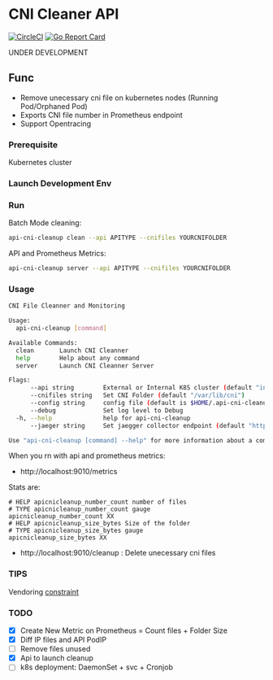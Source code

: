 # CNI Cleaner API


[![CircleCI](https://circleci.com/gh/jsenon/api-cni-cleanup.svg?style=svg)](https://circleci.com/gh/jsenon/api-cni-cleanup)
[![Go Report Card](https://goreportcard.com/badge/github.com/jsenon/api-cni-cleanup)](https://goreportcard.com/report/github.com/jsenon/api-cni-cleanup)

UNDER DEVELOPMENT

## Func

- Remove unecessary cni file on kubernetes nodes (Running Pod/Orphaned Pod)
- Exports CNI file number in Prometheus endpoint
- Support Opentracing


### Prerequisite

Kubernetes cluster

### Launch Development Env

### Run

Batch Mode cleaning:

```sh
api-cni-cleanup clean --api APITYPE --cnifiles YOURCNIFOLDER
```

API and Prometheus Metrics:

```sh
api-cni-cleanup server --api APITYPE --cnifiles YOURCNIFOLDER
```

### Usage

```sh
CNI File Cleanner and Monitoring

Usage:
  api-cni-cleanup [command]

Available Commands:
  clean       Launch CNI Cleanner
  help        Help about any command
  server      Launch CNI Cleanner Server

Flags:
      --api string        External or Internal K8S cluster (default "internal")
      --cnifiles string   Set CNI Folder (default "/var/lib/cni")
      --config string     config file (default is $HOME/.api-cni-cleanup.yaml)
      --debug             Set log level to Debug
  -h, --help              help for api-cni-cleanup
      --jaeger string     Set jaegger collector endpoint (default "http://localhost:14268")

Use "api-cni-cleanup [command] --help" for more information about a command.
```


When you rn with api and prometheus metrics:

- http://localhost:9010/metrics

Stats are:

```
# HELP apicnicleanup_number_count number of files
# TYPE apicnicleanup_number_count gauge
apicnicleanup_number_count XX
# HELP apicnicleanup_size_bytes Size of the folder
# TYPE apicnicleanup_size_bytes gauge
apicnicleanup_size_bytes XX
```

- http://localhost:9010/cleanup : Delete unecessary cni files

### TIPS

Vendoring [constraint](https://github.com/kubernetes/minikube/issues/3037#issuecomment-418384405)

### TODO

- [x] Create New Metric on Prometheus = Count files + Folder Size
- [x] Diff IP files and API PodIP
- [ ] Remove files unused
- [x] Api to launch cleanup
- [ ] k8s deployment: DaemonSet + svc + Cronjob
